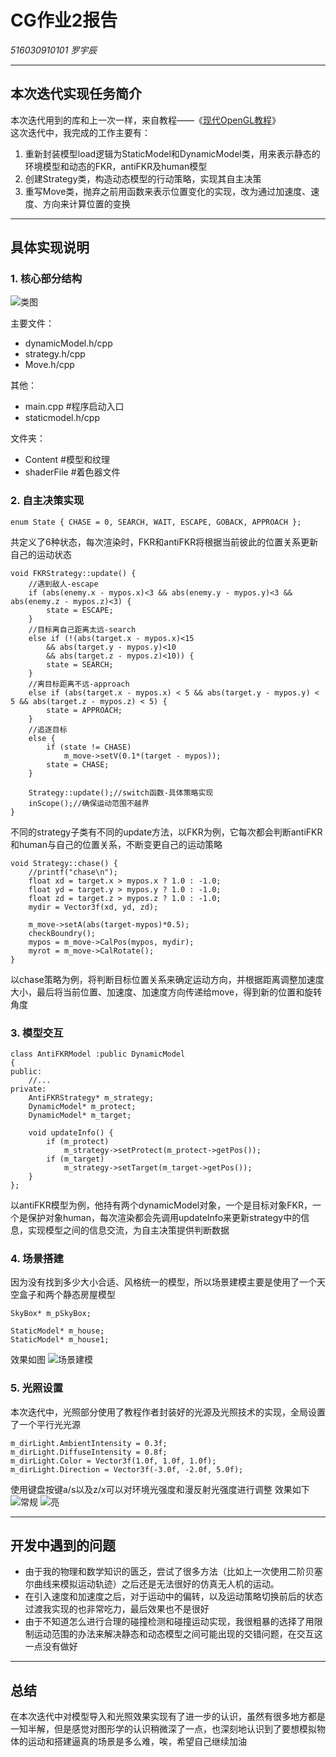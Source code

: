 ﻿# CG作业2报告

*516030910101 
罗宇辰*

---

## 本次迭代实现任务简介 ##
本次迭代用到的库和上一次一样，来自教程——《[现代OpenGL教程][1]》   
这次迭代中，我完成的工作主要有：   

1. 重新封装模型load逻辑为StaticModel和DynamicModel类，用来表示静态的环境模型和动态的FKR，antiFKR及human模型
2. 创建Strategy类，构造动态模型的行动策略，实现其自主决策
3. 重写Move类，抛弃之前用函数来表示位置变化的实现，改为通过加速度、速度、方向来计算位置的变换


----------


## 具体实现说明 ##

### 1. 核心部分结构 ###
![类图][2]   

主要文件：
 - dynamicModel.h/cpp 
 - strategy.h/cpp 
 - Move.h/cpp
 
其他：
 - main.cpp #程序启动入口 
 - staticmodel.h/cpp

文件夹：
 - Content #模型和纹理 
 - shaderFile #着色器文件

### 2. 自主决策实现 ###

    enum State { CHASE = 0, SEARCH, WAIT, ESCAPE, GOBACK, APPROACH };
共定义了6种状态，每次渲染时，FKR和antiFKR将根据当前彼此的位置关系更新自己的运动状态

    void FKRStrategy::update() {
    	//遇到敌人-escape
    	if (abs(enemy.x - mypos.x)<3 && abs(enemy.y - mypos.y)<3 && abs(enemy.z - mypos.z)<3) {
    		state = ESCAPE;
    	}
    	//目标离自己距离太远-search
    	else if (!(abs(target.x - mypos.x)<15
    		&& abs(target.y - mypos.y)<10
    		&& abs(target.z - mypos.z)<10)) {
    		state = SEARCH;
    	}
    	//离目标距离不远-approach
    	else if (abs(target.x - mypos.x) < 5 && abs(target.y - mypos.y) < 5 && abs(target.z - mypos.z) < 5) {
    		state = APPROACH;
    	}
    	//追逐目标
    	else {
    		if (state != CHASE)
    			m_move->setV(0.1*(target - mypos));
    		state = CHASE;
    	}
    	
    	Strategy::update();//switch函数-具体策略实现
    	inScope();//确保运动范围不越界
	}
不同的strategy子类有不同的update方法，以FKR为例，它每次都会判断antiFKR和human与自己的位置关系，不断变更自己的运动策略

    void Strategy::chase() {
    	//printf("chase\n");
    	float xd = target.x > mypos.x ? 1.0 : -1.0;
    	float yd = target.y > mypos.y ? 1.0 : -1.0;
    	float zd = target.z > mypos.z ? 1.0 : -1.0;
    	mydir = Vector3f(xd, yd, zd);
    
    	m_move->setA(abs(target-mypos)*0.5);
    	checkBoundry();
    	mypos = m_move->CalPos(mypos, mydir);
    	myrot = m_move->CalRotate();
	}

以chase策略为例，将判断目标位置关系来确定运动方向，并根据距离调整加速度大小，最后将当前位置、加速度、加速度方向传递给move，得到新的位置和旋转角度

### 3. 模型交互 ###

    class AntiFKRModel :public DynamicModel
    {
    public:
	    //...
    private:
	    AntiFKRStrategy* m_strategy;
	    DynamicModel* m_protect;
	    DynamicModel* m_target;

    	void updateInfo() {
    		if (m_protect)
    			m_strategy->setProtect(m_protect->getPos());
    		if (m_target)
    			m_strategy->setTarget(m_target->getPos());
	    }
    };
以antiFKR模型为例，他持有两个dynamicModel对象，一个是目标对象FKR，一个是保护对象human，每次渲染都会先调用updateInfo来更新strategy中的信息，实现模型之间的信息交流，为自主决策提供判断数据

### 4. 场景搭建 ###
因为没有找到多少大小合适、风格统一的模型，所以场景建模主要是使用了一个天空盒子和两个静态房屋模型

    SkyBox* m_pSkyBox;
    
    StaticModel* m_house;
	StaticModel* m_house1;

效果如图
![场景建模][3]

### 5. 光照设置 ###
本次迭代中，光照部分使用了教程作者封装好的光源及光照技术的实现，全局设置了一个平行光光源

    m_dirLight.AmbientIntensity = 0.3f;
	m_dirLight.DiffuseIntensity = 0.8f;
	m_dirLight.Color = Vector3f(1.0f, 1.0f, 1.0f);
	m_dirLight.Direction = Vector3f(-3.0f, -2.0f, 5.0f);

使用键盘按键a/s以及z/x可以对环境光强度和漫反射光强度进行调整
效果如下
![常规][4]
![亮][5]


----------
## 开发中遇到的问题 ##

 - 由于我的物理和数学知识的匮乏，尝试了很多方法（比如上一次使用二阶贝塞尔曲线来模拟运动轨迹）之后还是无法很好的仿真无人机的运动。
 - 在引入速度和加速度之后，对于运动中的偏转，以及运动策略切换前后的状态过渡我实现的也非常吃力，最后效果也不是很好
 - 由于不知道怎么进行合理的碰撞检测和碰撞运动实现，我很粗暴的选择了用限制运动范围的办法来解决静态和动态模型之间可能出现的交错问题，在交互这一点没有做好


----------
## 总结 ##
在本次迭代中对模型导入和光照效果实现有了进一步的认识，虽然有很多地方都是一知半解，但是感觉对图形学的认识稍微深了一点，也深刻地认识到了要想模拟物体的运动和搭建逼真的场景是多么难，唉，希望自己继续加油


  [1]: http://ogldev.atspace.co.uk/index.html
  [2]: http://m.qpic.cn/psb?/V13Ti98m05LW5b/Z9iMbW0oBOzWC5cOCqqt3pw0KksOkZfPXfmFwtBCjJU!/b/dDEBAAAAAAAA&bo=PAMGAwAAAAADBxg!&rf=viewer_4
  [3]: http://m.qpic.cn/psb?/V13Ti98m05LW5b/sx4PCfrqFXO4LP39DeSHH94xy3AcwjGW3qp0VDSoKUg!/b/dFMBAAAAAAAA&bo=rwQBAwAAAAADB4s!&rf=viewer_4
  [4]: http://m.qpic.cn/psb?/V13Ti98m05LW5b/5bm4c5Vw101dxPib8GvUj831teAHUwqwla2IB39qw6w!/b/dDYBAAAAAAAA&bo=2QOfAgAAAAADB2U!&rf=viewer_4
  [5]: http://m.qpic.cn/psb?/V13Ti98m05LW5b/JS9VknJqP67IoaC0kz.YQ4aVVCcZ02W25FWD7QYI3HM!/b/dDYBAAAAAAAA&bo=6wNrAgAAAAADN5M!&rf=viewer_4